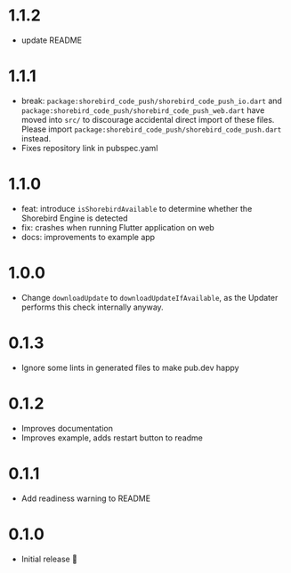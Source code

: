 # 1.1.2

- update README

# 1.1.1

- break: `package:shorebird_code_push/shorebird_code_push_io.dart` and
  `package:shorebird_code_push/shorebird_code_push_web.dart` have moved into
  `src/` to discourage accidental direct import of these files. Please import
  `package:shorebird_code_push/shorebird_code_push.dart` instead.
- Fixes repository link in pubspec.yaml

# 1.1.0

- feat: introduce `isShorebirdAvailable` to determine whether the Shorebird Engine is detected
- fix: crashes when running Flutter application on web
- docs: improvements to example app

# 1.0.0

- Change `downloadUpdate` to `downloadUpdateIfAvailable`, as the Updater performs
  this check internally anyway.

# 0.1.3

- Ignore some lints in generated files to make pub.dev happy

# 0.1.2

- Improves documentation
- Improves example, adds restart button to readme

# 0.1.1

- Add readiness warning to README

# 0.1.0

- Initial release 🎉
